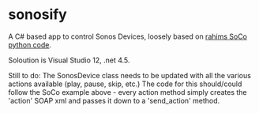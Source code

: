 sonosify
========

A C# based app to control Sonos Devices, loosely based on [rahims SoCo python code](https://github.com/rahims/SoCo).

Soloution is Visual Studio 12, .net 4.5.

Still to do:
The SonosDevice class needs to be updated with all the various actions available (play, pause, skip, etc.)
The code for this should/could follow the SoCo example above - every action method simply creates the 'action'
SOAP xml and passes it down to a 'send_action' method.
